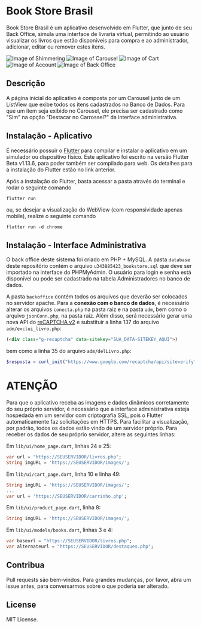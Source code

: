 # Book Store Brasil

Book Store Brasil é um aplicativo desenvolvido em Flutter, que junto de seu Back Office, simula uma interface de livraria virtual, permitindo ao usuário visualizar os livros que estão disponíveis para compra e ao administrador, adicionar, editar ou remover estes itens.

![Image of Shimmering](https://hikke.xyz/bsbrazil/imgData/shimmer2.gif) ![Image of Carousel](https://hikke.xyz/bsbrazil/imgData/carousel.gif) ![Image of Cart](https://hikke.xyz/bsbrazil/imgData/cart.gif) ![Image of Account](https://hikke.xyz/bsbrazil/imgData/account.jpg) ![Image of Back Office](https://hikke.xyz/bsbrazil/imgData/adm2.jpg)

## Descrição
A página inicial do aplicativo é composta por um Carousel junto de um ListView que exibe todos os itens cadastrados no Banco de Dados. Para que um item seja exibido no Carousel, ele precisa ser cadastrado como "Sim" na opção "Destacar no Carrossel?" da interface administrativa. 

## Instalação - Aplicativo

É necessário possuir o [Flutter](https://flutter.dev/docs/get-started/install) para compilar e instalar o aplicativo em um simulador ou dispositivo físico. Este aplicativo foi escrito na versão Flutter Beta v1.13.6, para poder também ser compilado para web. Os detalhes para a instalação do Flutter estão no link anterior.

Após a instalação do Flutter, basta acessar a pasta através do terminal e rodar o seguinte comando

```flutter
flutter run
```

ou, se desejar a visualização do WebView (com responsividade apenas mobile), realize o seguinte comando
```flutter
flutter run -d chrome
```

## Instalação - Interface Administrativa

O back office deste sistema foi criado em PHP + MySQL. A pasta ```database``` deste repositório contém o arquivo ```u343885423_bookstore.sql``` que deve ser importado na interface do PHPMyAdmin. O usuário para login e senha está disponível ou pode ser cadastrado na tabela Administradores no banco de dados.

A pasta ```backoffice``` contém todos os arquivos que deverão ser colocados no servidor apache. Para a **conexão com o banco de dados**, é necessário alterar os arquivos ```conecta.php``` na pasta raiz e na pasta ```adm```, bem como o arquivo ```jsonConn.php```, na pasta raiz. Além disso, será necessário gerar uma nova API do [reCAPTCHA v2](https://www.google.com/recaptcha) e substituir a linha 137 do arquivo ```adm/exclui_livro.php```:
```html
(<div class="g-recaptcha" data-sitekey="SUA_DATA-SITEKEY_AQUI">)
```
bem como a linha 35 do arquivo ```adm/delLivro.php```:

```php
$resposta = curl_init("https://www.google.com/recaptcha/api/siteverify?secret='SUA_SECRET_KEY_AQUI'&response=".$captcha_data."&remoteip=".$_SERVER['REMOTE_ADDR']);
```

# ATENÇÃO

Para que o aplicativo receba as imagens e dados dinâmicos corretamente do seu próprio servidor, é necessário que a interface administrativa esteja hospedada em um servidor com criptografia SSL, pois o Flutter automaticamente faz solicitações em HTTPS. Para facilitar a visualização, por padrão, todos os dados estão vindo de um servidor próprio. Para receber os dados de seu próprio servidor, altere as seguintes linhas:

Em ```lib/ui/home_page.dart```, linhas 24 e 25:

```dart
var url = "https://SEUSERVIDOR/livros.php";
String imgURL = 'https://SEUSERVIDOR/images/';
```

Em ```lib/ui/cart_page.dart```, linha 10 e linha 49:
```dart
String imgURL = 'https://SEUSERVIDOR/images/';
...
var url = 'https://SEUSERVIDOR/carrinho.php';
```

Em ```lib/ui/product_page.dart```, linha 8:
```dart
String imgURL = 'https://SEUSERVIDOR/images/';
```

Em ```lib/ui/models/books.dart```, linhas 3 e 4:
```dart
var baseurl = "https://SEUSERVIDOR/livros.php";
var alternateurl = "https://SEUSERVIDOR/destaques.php";
```

## Contribua
Pull requests são bem-vindos. Para grandes mudanças, por favor, abra um issue antes, para conversarmos sobre o que poderia ser alterado.

## License
MIT License.